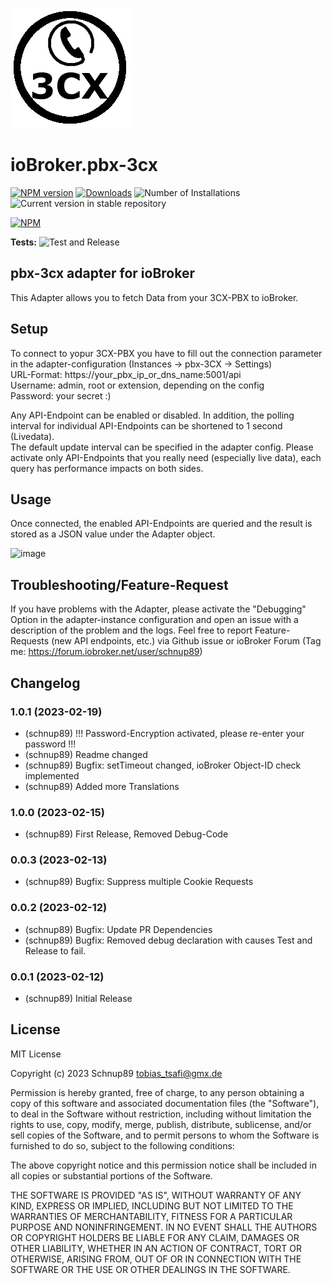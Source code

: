 ![Logo](../../admin/pbx-3cx.png)

# ioBroker.pbx-3cx

[![NPM version](https://img.shields.io/npm/v/iobroker.pbx-3cx.svg)](https://www.npmjs.com/package/iobroker.pbx-3cx)
[![Downloads](https://img.shields.io/npm/dm/iobroker.pbx-3cx.svg)](https://www.npmjs.com/package/iobroker.pbx-3cx)
![Number of Installations](https://iobroker.live/badges/pbx-3cx-installed.svg)
![Current version in stable repository](https://iobroker.live/badges/pbx-3cx-stable.svg)

[![NPM](https://nodei.co/npm/iobroker.pbx-3cx.png?downloads=true)](https://nodei.co/npm/iobroker.pbx-3cx/)

**Tests:** ![Test and Release](https://github.com/Schnup89/ioBroker.pbx-3cx/workflows/Test%20and%20Release/badge.svg)

## pbx-3cx adapter for ioBroker

This Adapter allows you to fetch Data from your 3CX-PBX to ioBroker.

## Setup

To connect to yopur 3CX-PBX you have to fill out the connection parameter in the adapter-configuration (Instances -> pbx-3CX -> Settings)  
URL-Format: https://your_pbx_ip_or_dns_name:5001/api  
Username: admin, root or extension, depending on the config  
Password: your secret :)

Any API-Endpoint can be enabled or disabled. In addition, the polling interval for individual API-Endpoints can be shortened to 1 second (Livedata).  
The default update interval can be specified in the adapter config.
Please activate only API-Endpoints that you really need (especially live data), each query has performance impacts on both sides.

## Usage

Once connected, the enabled API-Endpoints are queried and the result is stored as a JSON value under the Adapter object.

![image](https://user-images.githubusercontent.com/28166743/218329154-904c0a8e-1310-44ce-a699-f1b2446da436.png)

## Troubleshooting/Feature-Request

If you have problems with the Adapter, please activate the "Debugging" Option in the adapter-instance configuration and open an issue with a description of the problem and the logs.
Feel free to report Feature-Requests (new API endpoints, etc.) via Github issue or ioBroker Forum (Tag me: https://forum.iobroker.net/user/schnup89)

## Changelog

### 1.0.1 (2023-02-19)

-   (schnup89) !!! Password-Encryption activated, please re-enter your password !!!
-   (schnup89) Readme changed
-   (schnup89) Bugfix: setTimeout changed, ioBroker Object-ID check implemented
-   (schnup89) Added more Translations

### 1.0.0 (2023-02-15)

-   (schnup89) First Release, Removed Debug-Code

### 0.0.3 (2023-02-13)

-   (schnup89) Bugfix: Suppress multiple Cookie Requests

### 0.0.2 (2023-02-12)

-   (schnup89) Bugfix: Update PR Dependencies
-   (schnup89) Bugfix: Removed debug declaration with causes Test and Release to fail.

### 0.0.1 (2023-02-12)

-   (schnup89) Initial Release

###

## License

MIT License

Copyright (c) 2023 Schnup89 <tobias_tsafi@gmx.de>

Permission is hereby granted, free of charge, to any person obtaining a copy
of this software and associated documentation files (the "Software"), to deal
in the Software without restriction, including without limitation the rights
to use, copy, modify, merge, publish, distribute, sublicense, and/or sell
copies of the Software, and to permit persons to whom the Software is
furnished to do so, subject to the following conditions:

The above copyright notice and this permission notice shall be included in all
copies or substantial portions of the Software.

THE SOFTWARE IS PROVIDED "AS IS", WITHOUT WARRANTY OF ANY KIND, EXPRESS OR
IMPLIED, INCLUDING BUT NOT LIMITED TO THE WARRANTIES OF MERCHANTABILITY,
FITNESS FOR A PARTICULAR PURPOSE AND NONINFRINGEMENT. IN NO EVENT SHALL THE
AUTHORS OR COPYRIGHT HOLDERS BE LIABLE FOR ANY CLAIM, DAMAGES OR OTHER
LIABILITY, WHETHER IN AN ACTION OF CONTRACT, TORT OR OTHERWISE, ARISING FROM,
OUT OF OR IN CONNECTION WITH THE SOFTWARE OR THE USE OR OTHER DEALINGS IN THE
SOFTWARE.
